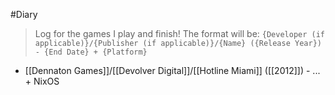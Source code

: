 #Diary 
> Log for the games I play and finish! The format will be: `{Developer (if applicable)}/{Publisher (if applicable)}/{Name} ({Release Year}) - {End Date} + {Platform}`

- [[Dennaton Games]]/[[Devolver Digital]]/[[Hotline Miami]] ([[2012]])  - ... + NixOS